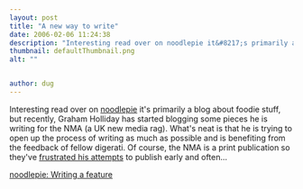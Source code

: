 ```yaml
---
layout: post
title: "A new way to write"
date: 2006-02-06 11:24:38
description: "Interesting read over on noodlepie it&#8217;s primarily a blog about foodie stuff, but recently, Graham Holliday has started blogging some pieces he is writing for the NMA (a UK new media rag). What&#8217;s neat is that he is trying to&#8230;"
thumbnail: defaultThumbnail.png
alt: ""


author: dug
---
```


<p>Interesting read over on <a href="http://www.noodlepie.com/">noodlepie</a> it's primarily a blog about foodie stuff, but recently, Graham Holliday has started blogging some pieces he is writing for the <span class="caps">NMA </span>(a UK new media rag). What's neat is that he is trying to open up the process of writing as much as possible  and is benefiting from the feedback of fellow digerati. Of course, the <span class="caps">NMA </span>is a print publication so they've <a href="http://www.noodlepie.com/2006/02/afterthoughts.html">frustrated his attempts</a> to publish early and often...</p>

<p><a title="noodlepie: Writing a feature" href="http://www.noodlepie.com/2006/02/writing_a_featu.html">noodlepie: Writing a feature</a></p>
